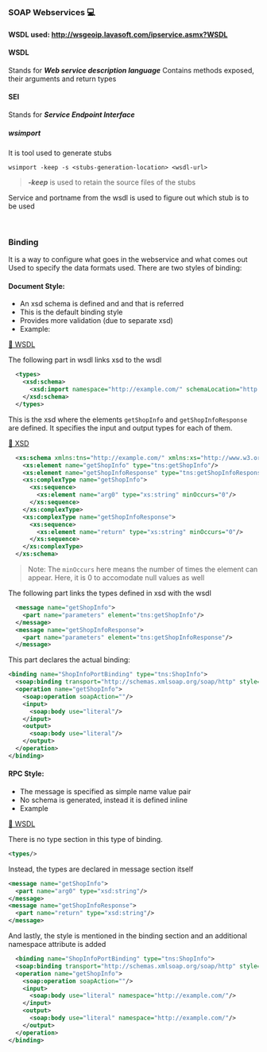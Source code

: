 ### SOAP Webservices 💻

#### WSDL used: http://wsgeoip.lavasoft.com/ipservice.asmx?WSDL

#### WSDL
Stands for ***Web service description language***
Contains methods exposed, their arguments and return types

#### SEI
Stands for ***Service Endpoint Interface***

##### wsimport
It is tool used to generate stubs
```
wsimport -keep -s <stubs-generation-location> <wsdl-url>
```


> ***-keep*** is used to retain the source files of the stubs



Service and portname from the wsdl is used to figure out which stub is to be used

<br>

### Binding
It is a way to configure what goes in the webservice and what comes out
Used to specify the data formats used.
There are two styles of binding:
#### Document Style:
  - An xsd schema is defined and and that is referred
  - This is the default binding style
  - Provides more validation (due to separate xsd)
  - Example:
      
  <a href="https://github.com/anushkadeshpande/soap-webservices-scratchpad/blob/53c3062f93045b9a73c9e6c2066c526f36c62bd7/TestMart/wsdl/Document_Style_wsdl.xml">🔗 WSDL</a>
      
  The following part in wsdl links xsd to the wsdl
  ```xml
    <types>
      <xsd:schema>
        <xsd:import namespace="http://example.com/" schemaLocation="http://localhost:8080/TestMart/ShopInfoService?xsd=1"/>
      </xsd:schema>
    </types>
  ```
    

  This is the xsd where the elements `getShopInfo` and `getShopInfoResponse` are defined. It specifies the input and output types for each of them.

  <a href="https://github.com/anushkadeshpande/soap-webservices-scratchpad/blob/53c3062f93045b9a73c9e6c2066c526f36c62bd7/TestMart/xsd/ShopInfoService_xsd.xml">🔗 XSD</a>

  ```xml
    <xs:schema xmlns:tns="http://example.com/" xmlns:xs="http://www.w3.org/2001/XMLSchema" version="1.0" targetNamespace="http://example.com/">
      <xs:element name="getShopInfo" type="tns:getShopInfo"/>
      <xs:element name="getShopInfoResponse" type="tns:getShopInfoResponse"/>
      <xs:complexType name="getShopInfo">
        <xs:sequence>
          <xs:element name="arg0" type="xs:string" minOccurs="0"/>
        </xs:sequence>
      </xs:complexType>
      <xs:complexType name="getShopInfoResponse">
        <xs:sequence>
          <xs:element name="return" type="xs:string" minOccurs="0"/>
        </xs:sequence>
      </xs:complexType>
    </xs:schema>
  ```
  > Note: The `minOccurs` here means the number of times the element can appear. Here, it is 0 to accomodate null values as well

  The following part links the types defined in xsd with the wsdl

  ```xml
    <message name="getShopInfo">
      <part name="parameters" element="tns:getShopInfo"/>
    </message>
    <message name="getShopInfoResponse">
      <part name="parameters" element="tns:getShopInfoResponse"/>
    </message>
  ```
  
  This part declares the actual binding:
  ```xml
  <binding name="ShopInfoPortBinding" type="tns:ShopInfo">
    <soap:binding transport="http://schemas.xmlsoap.org/soap/http" style="document"/>
    <operation name="getShopInfo">
      <soap:operation soapAction=""/>
      <input>
        <soap:body use="literal"/>
      </input>
      <output>
        <soap:body use="literal"/>
      </output>
    </operation>
  </binding>
  ``` 
#### RPC Style:
  - The message is specified as simple name value pair
  - No schema is generated, instead it is defined inline
  - Example
     
  <a href="https://github.com/anushkadeshpande/soap-webservices-scratchpad/blob/53c3062f93045b9a73c9e6c2066c526f36c62bd7/TestMart/wsdl/RPC_Style_wsdl.xml">🔗 WSDL</a>
  
  There is no type section in this type of binding.
  ```xml
  <types/>
  ```
  Instead, the types are declared in message section itself
  ```xml
  <message name="getShopInfo">
    <part name="arg0" type="xsd:string"/>
  </message>
  <message name="getShopInfoResponse">
    <part name="return" type="xsd:string"/>
  </message>
  ```

  And lastly, the style is mentioned in the binding section and an additional namespace attribute is added
  ```xml
    <binding name="ShopInfoPortBinding" type="tns:ShopInfo">
    <soap:binding transport="http://schemas.xmlsoap.org/soap/http" style="rpc"/>
    <operation name="getShopInfo">
      <soap:operation soapAction=""/>
      <input>
        <soap:body use="literal" namespace="http://example.com/"/>
      </input>
      <output>
        <soap:body use="literal" namespace="http://example.com/"/>
      </output>
    </operation>
  </binding>
  ```
